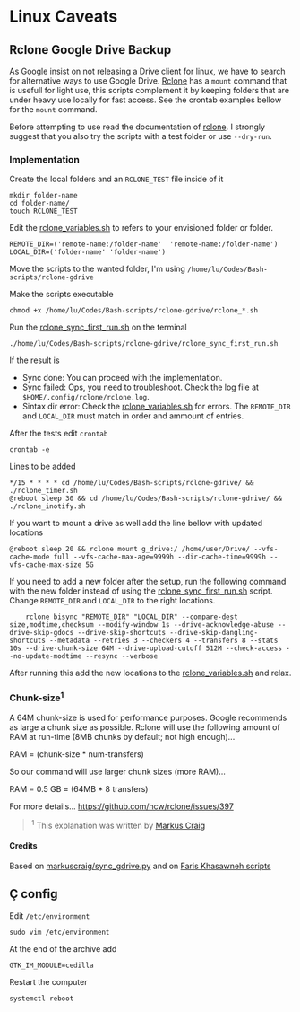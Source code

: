 # Linux Caveats

## Rclone Google Drive Backup

As Google insist on not releasing a Drive client for linux, we have to search for alternative ways to use Google Drive. [Rclone](https://rclone.org/) has a `mount` command that is usefull for light use, this scripts complement it by keeping folders that are under heavy use locally for fast access. See the crontab examples bellow for the `mount` command.

Before attempting to use read the documentation of [rclone](https://rclone.org/). I strongly suggest that you also try the scripts with a test folder or use `--dry-run`.

### Implementation

Create the local folders and an `RCLONE_TEST` file inside of it

    mkdir folder-name
    cd folder-name/
    touch RCLONE_TEST

Edit the [rclone_variables.sh](/rclone-gdrive/rclone_variables.sh) to refers to your envisioned folder or folder.

    REMOTE_DIR=('remote-name:/folder-name'  'remote-name:/folder-name')
    LOCAL_DIR=('folder-name' 'folder-name')

Move the scripts to the wanted folder, I'm using `/home/lu/Codes/Bash-scripts/rclone-gdrive`

Make the scripts executable

    chmod +x /home/lu/Codes/Bash-scripts/rclone-gdrive/rclone_*.sh

Run the [rclone_sync_first_run.sh](/rclone-gdrive/rclone_sync_first_run.sh) on the terminal

    ./home/lu/Codes/Bash-scripts/rclone-gdrive/rclone_sync_first_run.sh

If the result is

- Sync done: You can proceed with the implementation.
- Sync failed: Ops, you need to troubleshoot. Check the log file at `$HOME/.config/rclone/rclone.log`.
- Sintax dir error: Check the [rclone_variables.sh](/rclone-gdrive/rclone_variables.sh) for errors. The `REMOTE_DIR` and `LOCAL_DIR` must match in order and ammount of entries.

After the tests edit `crontab`

    crontab -e

Lines to be added

    */15 * * * * cd /home/lu/Codes/Bash-scripts/rclone-gdrive/ && ./rclone_timer.sh
    @reboot sleep 30 && cd /home/lu/Codes/Bash-scripts/rclone-gdrive/ && ./rclone_inotify.sh

If you want to mount a drive as well add the line bellow with updated locations

    @reboot sleep 20 && rclone mount g_drive:/ /home/user/Drive/ --vfs-cache-mode full --vfs-cache-max-age=9999h --dir-cache-time=9999h --vfs-cache-max-size 5G

If you need to add a new folder after the setup, run the following command with the new folder instead of using the [rclone_sync_first_run.sh](/rclone-gdrive/rclone_sync_first_run.sh) script. Change `REMOTE_DIR` and `LOCAL_DIR` to the right locations.

        rclone bisync "REMOTE_DIR" "LOCAL_DIR" --compare-dest size,modtime,checksum --modify-window 1s --drive-acknowledge-abuse --drive-skip-gdocs --drive-skip-shortcuts --drive-skip-dangling-shortcuts --metadata --retries 3 --checkers 4 --transfers 8 --stats 10s --drive-chunk-size 64M --drive-upload-cutoff 512M --check-access --no-update-modtime --resync --verbose

After running this add the new locations to the [rclone_variables.sh](/rclone-gdrive/rclone_variables.sh) and relax.

### Chunk-size<sup>1</sup>

A 64M chunk-size is used for performance purposes. Google recommends as large a chunk size as possible. Rclone will use the following amount of RAM at run-time (8MB chunks by default; not high enough)...

RAM = (chunk-size \* num-transfers)

So our command will use larger chunk sizes (more RAM)...

RAM = 0.5 GB = (64MB \* 8 transfers)

For more details... https://github.com/ncw/rclone/issues/397

> <sup>1</sup> This explanation was written by [Markus Craig](https://gist.github.com/markuscraig/4addaf7fcfbc281808c3d708d1d35b6f)

#### Credits

Based on [markuscraig/sync_gdrive.py](https://gist.github.com/markuscraig/4addaf7fcfbc281808c3d708d1d35b6f) and on [Faris Khasawneh scripts](https://medium.com/@5a9awneh/setup-google-drive-on-linux-using-rclone-7400182cbf63)

## Ç config

Edit `/etc/environment`

    sudo vim /etc/environment

At the end of the archive add

    GTK_IM_MODULE=cedilla

Restart the computer

    systemctl reboot
